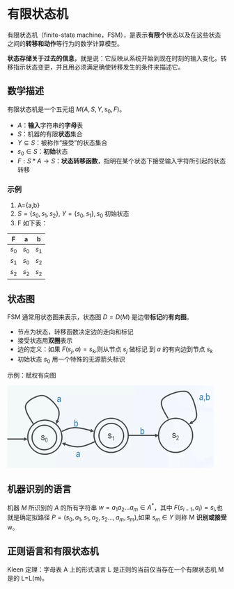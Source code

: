 # 有限状态机

有限状态机（finite-state machine，FSM），是表示**有限个**状态以及在这些状态之间的**转移和动作**等行为的数学计算模型。

**状态存储关于过去的信息**，就是说：它反映从系统开始到现在时刻的输入变化。转移指示状态变更，并且用必须满足确使转移发生的条件来描述它。

## 数学描述

有限状态机是一个五元组 $M(A,S,Y,s_0,F)$。

- $A$：**输入**字符串的**字母**表
- $S$：机器的有限**状态**集合
- $Y \subseteq S$：被称作“接受”的状态集合
- $s_0 \in S$：**初始**状态
- $F:S * A \rightarrow S$：**状态转移函数**，指明在某个状态下接受输入字符所引起的状态转移

### 示例

1. A={a,b}
2. $S=\{s_0,s_1,s_2\},\ Y=\{s_0,s_1\},s_0$ 初始状态
3. F 如下表：

|   F   |   a   |   b   |
| :---: | :---: | :---: |
| $s_0$ | $s_0$ | $s_1$ |
| $s_1$ | $s_0$ | $s_2$ |
| $s_2$ | $s_2$ | $s_2$ |

## 状态图

FSM 通常用状态图来表示，状态图 $D=D(M)$ 是边带**标记**的**有向图**。

- 节点为状态，转移函数决定边的走向和标记
- 接受状态用**双圈**表示
- 边的定义：如果 $F(s_j,a)=s_k$,则从节点 $s_j$ 做标记 到 $a$ 的有向边到节点 $s_k$
- 初始状态 $s_0$ 用一个特殊的无源箭头标识

示例：赋权有向图

![赋权有向图](images/bdecdcc2cedc39502b17e84b643c12308faa56fa3aae642e05b005caa394790f--52695.png)

## 机器识别的语言

机器 $M$ 所识别的 $A$ 的所有字符串 $w=a_1a_2...a_m \in A^*$，其中 $F(s_{i-1},a_i)=s_i$,也就是确定拟路径 $P=(s_0,a_1,s_1,a_2,s_2...,a_m,s_m)$,如果 $s_m \in Y$ 则称 M **识别或接受** w。

## 正则语言和有限状态机

Kleen 定理：字母表 A 上的形式语言 L 是正则的当前仅当存在一个有限状态机 M 是的 L=L(m)。
